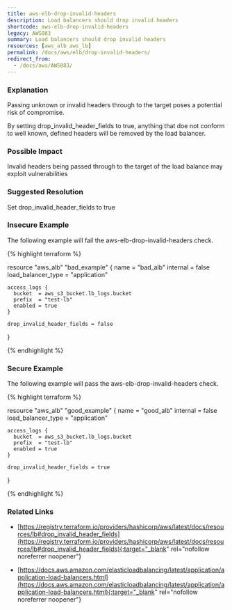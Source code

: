 ```yaml
---
title: aws-elb-drop-invalid-headers
description: Load balancers should drop invalid headers
shortcode: aws-elb-drop-invalid-headers
legacy: AWS083
summary: Load balancers should drop invalid headers 
resources: [aws_alb aws_lb] 
permalink: /docs/aws/elb/drop-invalid-headers/
redirect_from: 
  - /docs/aws/AWS083/
---
```


### Explanation


Passing unknown or invalid headers through to the target poses a potential risk of compromise. 

By setting drop_invalid_header_fields to true, anything that doe not conform to well known, defined headers will be removed by the load balancer.


### Possible Impact
Invalid headers being passed through to the target of the load balance may exploit vulnerabilities

### Suggested Resolution
Set drop_invalid_header_fields to true


### Insecure Example

The following example will fail the aws-elb-drop-invalid-headers check.

{% highlight terraform %}

resource "aws_alb" "bad_example" {
	name               = "bad_alb"
	internal           = false
	load_balancer_type = "application"
	
	access_logs {
	  bucket  = aws_s3_bucket.lb_logs.bucket
	  prefix  = "test-lb"
	  enabled = true
	}
  
	drop_invalid_header_fields = false
  }

{% endhighlight %}



### Secure Example

The following example will pass the aws-elb-drop-invalid-headers check.

{% highlight terraform %}

resource "aws_alb" "good_example" {
	name               = "good_alb"
	internal           = false
	load_balancer_type = "application"
	
	access_logs {
	  bucket  = aws_s3_bucket.lb_logs.bucket
	  prefix  = "test-lb"
	  enabled = true
	}
  
	drop_invalid_header_fields = true
  }

{% endhighlight %}



### Related Links


- [https://registry.terraform.io/providers/hashicorp/aws/latest/docs/resources/lb#drop_invalid_header_fields](https://registry.terraform.io/providers/hashicorp/aws/latest/docs/resources/lb#drop_invalid_header_fields){:target="_blank" rel="nofollow noreferrer noopener"}

- [https://docs.aws.amazon.com/elasticloadbalancing/latest/application/application-load-balancers.html](https://docs.aws.amazon.com/elasticloadbalancing/latest/application/application-load-balancers.html){:target="_blank" rel="nofollow noreferrer noopener"}


